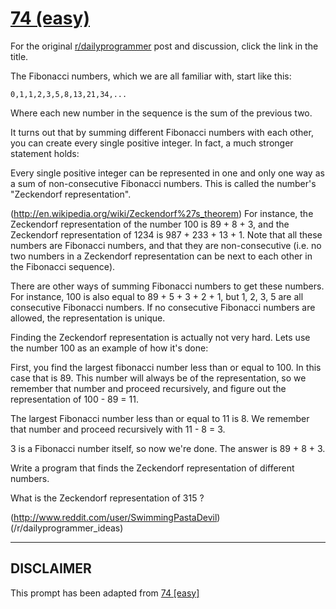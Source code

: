 # [74 (easy)](https://www.reddit.com/r/dailyprogrammer/comments/wa0mc/792012_challenge_74_easy/)

For the original [r/dailyprogrammer](https://www.reddit.com/r/dailyprogrammer/) post and discussion, click the link in the title.

The Fibonacci numbers, which we are all familiar with, start like this:


```
0,1,1,2,3,5,8,13,21,34,...
```
Where each new number in the sequence is the sum of the previous two.

It turns out that by summing different Fibonacci numbers with each other, you can create every single positive integer. In fact, a much stronger statement holds: 

Every single positive integer can be represented in one and only one way as a sum of non-consecutive Fibonacci numbers. This is called the number's "Zeckendorf representation".

(http://en.wikipedia.org/wiki/Zeckendorf%27s_theorem)
For instance, the Zeckendorf representation of the number 100 is 89 + 8 + 3, and the Zeckendorf representation of 1234 is 987 + 233 + 13 + 1. Note that all these numbers are Fibonacci numbers, and that they are non-consecutive (i.e. no two numbers in a Zeckendorf representation can be next to each other in the Fibonacci sequence).

There are other ways of summing Fibonacci numbers to get these numbers. For instance, 100 is also equal to 89 + 5 + 3 + 2 + 1, but 1, 2, 3, 5 are all consecutive Fibonacci numbers. If no consecutive Fibonacci numbers are allowed, the representation is unique. 

Finding the Zeckendorf representation is actually not very hard. Lets use the number 100 as an example of how it's done:

First, you find the largest fibonacci number less than or equal to 100. In this case that is 89. This number will always be of the representation, so we remember that number and proceed recursively, and figure out the representation of 100 - 89 = 11.

The largest Fibonacci number less than or equal to 11 is 8. We remember that number and proceed recursively with 11 - 8 = 3.

3 is a Fibonacci number itself, so now we're done. The answer is 89 + 8 + 3. 

Write a program that finds the Zeckendorf representation of different numbers. 

What is the Zeckendorf representation of 315 ?

(http://www.reddit.com/user/SwimmingPastaDevil)
(/r/dailyprogrammer_ideas)

----
## **DISCLAIMER**
This prompt has been adapted from [74 [easy]](https://www.reddit.com/r/dailyprogrammer/comments/wa0mc/792012_challenge_74_easy/
)
